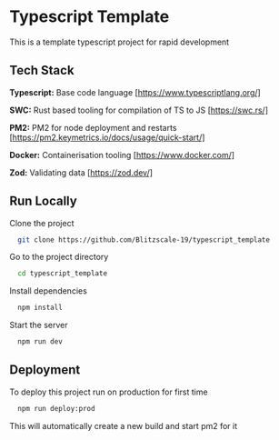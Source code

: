 
# Typescript Template

This is a template typescript project for rapid development

## Tech Stack

**Typescript:** Base code language [https://www.typescriptlang.org/]

**SWC:** Rust based tooling for compilation of TS to JS [https://swc.rs/]

**PM2:** PM2 for node deployment and restarts [https://pm2.keymetrics.io/docs/usage/quick-start/]

**Docker:** Containerisation tooling [https://www.docker.com/]

**Zod:** Validating data [https://zod.dev/]




## Run Locally

Clone the project

```bash
  git clone https://github.com/Blitzscale-19/typescript_template
```

Go to the project directory

```bash
  cd typescript_template
```

Install dependencies

```bash
  npm install
```

Start the server

```bash
  npm run dev
```


## Deployment

To deploy this project run on production for first time

```bash
  npm run deploy:prod
```
This will automatically create a new build and start pm2 for it
